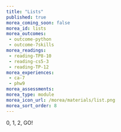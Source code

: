 ```yaml
---
title: "Lists"
published: true
morea_coming_soon: false
morea_id: lists
morea_outcomes:
 - outcome-python
 - outcome-7skills
morea_readings:
 - reading-TP8-10
 - reading-cs5-3
 - reading-TP-12
morea_experiences:
 - ca-7
 - phw9
morea_assessments:
morea_type: module
morea_icon_url: /morea/materials/list.png
morea_sort_order: 8
---
```


0, 1, 2, GO!